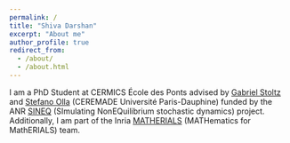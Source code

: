 ```yaml
---
permalink: /
title: "Shiva Darshan"
excerpt: "About me"
author_profile: true
redirect_from: 
  - /about/
  - /about.html
---
```


I am a PhD Student at CERMICS École des Ponts advised by [Gabriel Stoltz](https://cermics-lab.enpc.fr/gabriel-stoltz/) and [Stefano Olla](https://www.ceremade.dauphine.fr/~olla/) (CEREMADE Université Paris-Dauphine) funded by the ANR [SINEQ](https://sites.google.com/view/aleiac/anr-sineq) (SImulating NonEQuilibrium stochastic dynamics) project. Additionally, I am part of the Inria [MATHERIALS](https://team.inria.fr/matherials/) (MATHematics for MathERIALS) team.